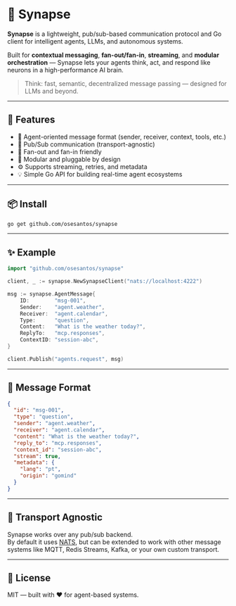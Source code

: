 # 🧠 Synapse

**Synapse** is a lightweight, pub/sub-based communication protocol and Go client for intelligent agents, LLMs, and autonomous systems.

Built for **contextual messaging**, **fan-out/fan-in**, **streaming**, and **modular orchestration** — Synapse lets your agents think, act, and respond like neurons in a high-performance AI brain.

> Think: fast, semantic, decentralized message passing — designed for LLMs and beyond.

---

## 🚀 Features

- 🧠 Agent-oriented message format (sender, receiver, context, tools, etc.)
- 📡 Pub/Sub communication (transport-agnostic)
- 🔁 Fan-out and fan-in friendly
- 🧩 Modular and pluggable by design
- ⚙️ Supports streaming, retries, and metadata
- 💡 Simple Go API for building real-time agent ecosystems

---

## 📦 Install

```bash
go get github.com/osesantos/synapse
```

---

## ✨ Example

```go
import "github.com/osesantos/synapse"

client, _ := synapse.NewSynapseClient("nats://localhost:4222")

msg := synapse.AgentMessage{
    ID:        "msg-001",
    Sender:    "agent.weather",
    Receiver:  "agent.calendar",
    Type:      "question",
    Content:   "What is the weather today?",
    ReplyTo:   "mcp.responses",
    ContextID: "session-abc",
}

client.Publish("agents.request", msg)
```

---

## 🧠 Message Format

```json
{
  "id": "msg-001",
  "type": "question",
  "sender": "agent.weather",
  "receiver": "agent.calendar",
  "content": "What is the weather today?",
  "reply_to": "mcp.responses",
  "context_id": "session-abc",
  "stream": true,
  "metadata": {
    "lang": "pt",
    "origin": "gomind"
  }
}
```

---

## 🔌 Transport Agnostic

Synapse works over any pub/sub backend.  
By default it uses [NATS](https://nats.io), but can be extended to work with other message systems like MQTT, Redis Streams, Kafka, or your own custom transport.

---

## 💬 License

MIT — built with ❤️ for agent-based systems.

